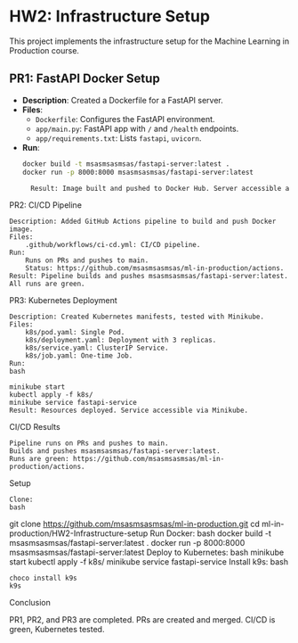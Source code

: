 # HW2: Infrastructure Setup

This project implements the infrastructure setup for the Machine Learning in Production course.

## PR1: FastAPI Docker Setup
- **Description**: Created a Dockerfile for a FastAPI server.
- **Files**:
  - `Dockerfile`: Configures the FastAPI environment.
  - `app/main.py`: FastAPI app with `/` and `/health` endpoints.
  - `app/requirements.txt`: Lists `fastapi`, `uvicorn`.
- **Run**:
  ```bash
  docker build -t msasmsasmsas/fastapi-server:latest .
  docker run -p 8000:8000 msasmsasmsas/fastapi-server:latest

    Result: Image built and pushed to Docker Hub. Server accessible at http://localhost:8000 and http://localhost:8000/health.

PR2: CI/CD Pipeline

    Description: Added GitHub Actions pipeline to build and push Docker image.
    Files:
        .github/workflows/ci-cd.yml: CI/CD pipeline.
    Run:
        Runs on PRs and pushes to main.
        Status: https://github.com/msasmsasmsas/ml-in-production/actions.
    Result: Pipeline builds and pushes msasmsasmsas/fastapi-server:latest. All runs are green.

PR3: Kubernetes Deployment

    Description: Created Kubernetes manifests, tested with Minikube.
    Files:
        k8s/pod.yaml: Single Pod.
        k8s/deployment.yaml: Deployment with 3 replicas.
        k8s/service.yaml: ClusterIP Service.
        k8s/job.yaml: One-time Job.
    Run:
    bash

    minikube start
    kubectl apply -f k8s/
    minikube service fastapi-service
    Result: Resources deployed. Service accessible via Minikube.

CI/CD Results

    Pipeline runs on PRs and pushes to main.
    Builds and pushes msasmsasmsas/fastapi-server:latest.
    Runs are green: https://github.com/msasmsasmsas/ml-in-production/actions.

Setup

    Clone:
    bash

git clone https://github.com/msasmsasmsas/ml-in-production.git
cd ml-in-production/HW2-Infrastructure-setup
Run Docker:
bash
docker build -t msasmsasmsas/fastapi-server:latest .
docker run -p 8000:8000 msasmsasmsas/fastapi-server:latest
Deploy to Kubernetes:
bash
minikube start
kubectl apply -f k8s/
minikube service fastapi-service
Install k9s:
bash

    choco install k9s
    k9s

Conclusion

PR1, PR2, and PR3 are completed. PRs are created and merged. CI/CD is green, Kubernetes tested.